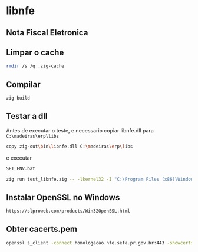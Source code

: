 # libnfe
## Nota Fiscal Eletronica

## Limpar o cache
```bash
rmdir /s /q .zig-cache
```

## Compilar
```bash
zig build
```

## Testar a dll
Antes de executar o teste, e necessario copiar libnfe.dll para ```C:\madeiras\erp\libs```
```bash
copy zig-out\bin\libnfe.dll C:\madeiras\erp\libs
```
e executar 
```bash
SET_ENV.bat
```

```bash
zig run test_libnfe.zig -- -lkernel32 -I "C:\Program Files (x86)\Windows Kits\10\Include\10.0.26100.0\um"
```

## Instalar OpenSSL no Windows

```bash
https://slproweb.com/products/Win32OpenSSL.html
```

## Obter cacerts.pem

```bash
openssl s_client -connect homologacao.nfe.sefa.pr.gov.br:443 -showcerts > cacerts.pem
```
